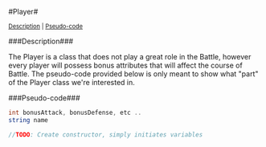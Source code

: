 #Player#

<sup>[Description](#description) | [Pseudo-code](#pseudo-code)</sup>

###Description###

The Player is a class that does not play a great role in the Battle, however every player will possess bonus attributes that will affect the course of Battle. The pseudo-code provided below is only meant to show what "part" of the Player class we're interested in.

###Pseudo-code###

  ```java
  int bonusAttack, bonusDefense, etc ..
  string name
  
  //TODO: Create constructor, simply initiates variables
  ```
